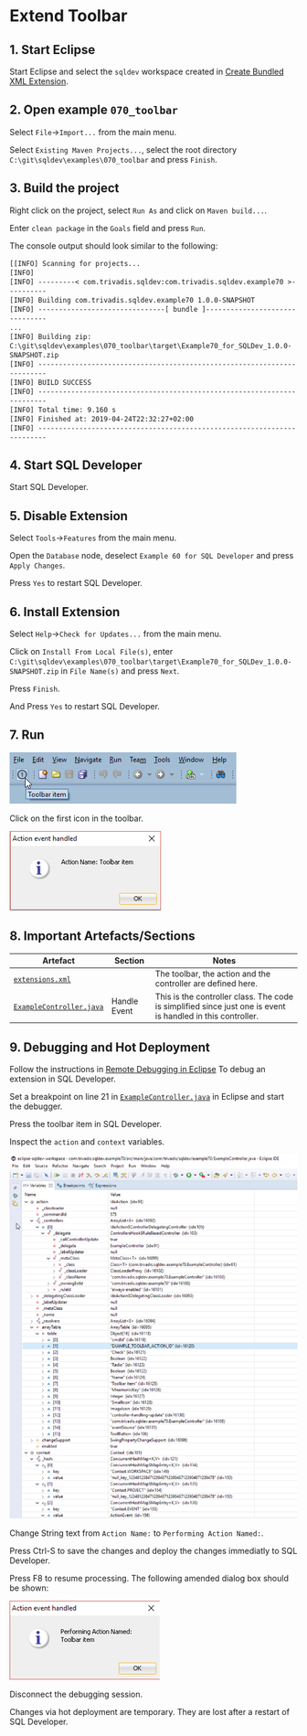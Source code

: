 # Extend Toolbar

## 1. Start Eclipse

Start Eclipse and select the `sqldev` workspace created in [Create Bundled XML Extension](https://github.com/PhilippSalvisberg/sqldev/tree/master/workshop/050_create_bundled_xml_extension).

## 2. Open example `070_toolbar`

Select `File`->`Import...` from the main menu.

Select `Existing Maven Projects...`, select the root directory `C:\git\sqldev\examples\070_toolbar` and press `Finish`.

## 3. Build the project

Right click on the project, select `Run As` and click on `Maven build...`.

Enter `clean package` in the `Goals` field and press `Run`.

The console output should look similar to the following:

```text
[[INFO] Scanning for projects...
[INFO] 
[INFO] ---------< com.trivadis.sqldev:com.trivadis.sqldev.example70 >----------
[INFO] Building com.trivadis.sqldev.example70 1.0.0-SNAPSHOT
[INFO] -------------------------------[ bundle ]-------------------------------
...
[INFO] Building zip: C:\git\sqldev\examples\070_toolbar\target\Example70_for_SQLDev_1.0.0-SNAPSHOT.zip
[INFO] ------------------------------------------------------------------------
[INFO] BUILD SUCCESS
[INFO] ------------------------------------------------------------------------
[INFO] Total time: 9.160 s
[INFO] Finished at: 2019-04-24T22:32:27+02:00
[INFO] ------------------------------------------------------------------------
```

## 4. Start SQL Developer

Start SQL Developer.

## 5. Disable Extension

Select `Tools`->`Features` from the main menu.

Open the `Database` node, deselect `Example 60 for SQL Developer` and press `Apply Changes`.

Press `Yes` to restart SQL Developer.

## 6. Install Extension

Select `Help`->`Check for Updates...` from the main menu.

Click on `Install From Local File(s)`, enter `C:\git\sqldev\examples\070_toolbar\target\Example70_for_SQLDev_1.0.0-SNAPSHOT.zip` in `File Name(s)` and press `Next`.

Press `Finish`.

And Press `Yes` to restart SQL Developer.

## 7. Run

![Toolbar](./images/toolbar.png)

Click on the first icon in the toolbar.

![Action event handled](./images/action_event_handled.png)

## 8. Important Artefacts/Sections

| Artefact | Section | Notes |
| -------- | ------- | ----- |
| [`extensions.xml`](https://github.com/PhilippSalvisberg/sqldev/blob/master/examples/070_toolbar/extension.xml#L17-L46) |  | The toolbar, the action and the controller are defined here. |
| [`ExampleController.java`](https://github.com/PhilippSalvisberg/sqldev/blob/master/examples/070_toolbar/src/main/java/com/trivadis/sqldev/example70/ExampleController.java#L19-L23) | Handle Event| This is the controller class. The code is simplified since just one is event is handled in this controller. |

## 9. Debugging and Hot Deployment

Follow the instructions in [Remote Debugging in Eclipse](https://github.com/PhilippSalvisberg/sqldev/blob/master/docs/remote-debugging.md) To debug an extension in SQL Developer.

Set a breakpoint on line 21 in [`ExampleController.java`](https://github.com/PhilippSalvisberg/sqldev/blob/master/examples/070_toolbar/src/main/java/com/trivadis/sqldev/example70/ExampleController.java#L21) in Eclipse and start the debugger.

Press the toolbar item in SQL Developer.

Inspect the `action` and `context` variables.

![Inspect Variables](./images/inspect_variables.png)

Change String text from `Action Name:` to `Performing Action Named:`.

Press Ctrl-S to save the changes and deploy the changes immediatly to SQL Developer.

Press F8 to resume processing. The following amended dialog box should be shown:

![Action event handled](./images/action_event_handled2.png)

Disconnect the debugging session. 

Changes via hot deployment are temporary. They are lost after a restart of SQL Developer. 
